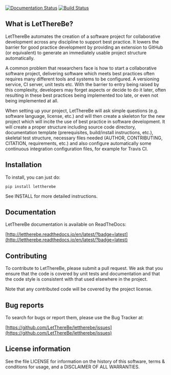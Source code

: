 [![Documentation Status](https://readthedocs.org/projects/lettherebe/badge/?version=latest)](http://lettherebe.readthedocs.io/en/latest/?badge=latest)
[![Build Status](https://travis-ci.org/LetThereBe/lettherebe.svg?branch=master)](https://travis-ci.org/LetThereBe/lettherebe)


## What is LetThereBe?

LetThereBe automates the creation of a software project for collaborative development across any discipline to support best practice. It lowers the barrier for good practice development by providing an extension to GitHub (or equivalent) to generate an immediately usable project structure automatically.

A common problem that researchers face is how to start a collaborative software project, delivering software which meets best practices often requires many different tools and systems to be configured. A versioning service, CI server, unit tests etc. With the barrier to entry being raised by this complexity, developers may forget aspects or decide to do it later, often resulting in these best practices being implemented too late, or even not being implemented at all.

When setting up your project, LetThereBe will ask simple questions (e.g. software language, license, etc.) and will then create a skeleton for the new project which will incite the use of best practice in software development. It will create a proper structure including source code directory, documentation template (prerequisites, build/install instructions, etc.), skeletal test structure, necessary files needed (AUTHOR, CONTRIBUTING, CITATION, requirements, etc.) and also configure automatically some continuous integration configuration files, for example for Travis CI.


## Installation

To install, you can just do:

    pip install lettherebe

See INSTALL for more detailed instructions.

## Documentation

LetThereBe documentation is available on ReadTheDocs:

[http://lettherebe.readthedocs.io/en/latest/?badge=latest](http://lettherebe.readthedocs.io/en/latest/?badge=latest)

## Contributing

To contribute to LetThereBe, please submit a pull request. We ask that you ensure that the code is covered by unit tests and documentation and that the code style is consistent with that used elsewhere in the project.

Note that any contributed code will be covered by the project license.

## Bug reports

To search for bugs or report them, please use the  Bug Tracker at:

[https://github.com/LetThereBe/lettherebe/issues](https://github.com/LetThereBe/lettherebe/issues)

## License information

See the file LICENSE for information on the history of this software, terms & conditions for usage, and a DISCLAIMER OF ALL WARRANTIES.
